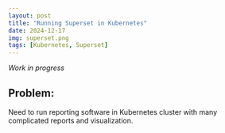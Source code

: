 ```yaml
---
layout: post
title: "Running Superset in Kubernetes"
date: 2024-12-17
img: superset.png
tags: [Kubernetes, Superset]
---
```

_Work in progress_
&nbsp;

## Problem:
Need to run reporting software in Kubernetes cluster with many complicated reports and visualization.